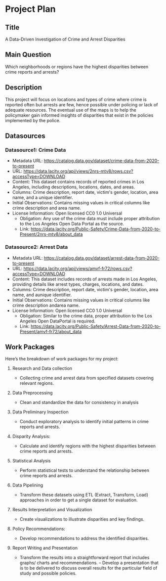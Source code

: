 # Project Plan

## Title

A Data-Driven Investigation of Crime and Arrest Disparities

## Main Question

Which neighborhoods or regions have the highest disparities between crime reports and arrests?

## Description

This project will focus on locations and types of crime where crime is reported often but arrests are few, hence possible under policing or lack of adequate resources. The eventual use of the maps is to help the policymaker gain informed insights of disparities that exist in the policies implemented by the police.

## Datasources

### Datasource1: Crime Data
- Metadata URL: https://catalog.data.gov/dataset/crime-data-from-2020-to-present
- URL: https://data.lacity.org/api/views/2nrs-mtv8/rows.csv?accessType=DOWNLOAD
- Content: This dataset contains records of reported crimes in Los Angeles, including descriptions, locations, dates, and areas.
- Columns: Crime description, report date, victim's gender, location, area name, and a unique identifier.
- Initial Observations: Contains missing values in critical columns like crime description and area name.
- License Information: Open licensed CC0 1.0 Universal
     - Obligation: Any use of the crime data must include proper attribution to the Los Angeles Open Data Portal as the source.
     - Link: https://data.lacity.org/Public-Safety/Crime-Data-from-2020-to-Present/2nrs-mtv8/about_data

### Datasource2: Arrest Data
- Metadata URL: https://catalog.data.gov/dataset/arrest-data-from-2020-to-present
- URL: https://data.lacity.org/api/views/amvf-fr72/rows.csv?accessType=DOWNLOAD
- Content: This dataset includes records of arrests made in Los Angeles, providing details like arrest types, charges, locations, and dates.
- Columns: Crime description, report date, victim's gender, location, area name, and aunique identifier.
- Initial Observations: Contains missing values in critical columns like crime description andarea name.
- License Information: Open licensed CC0 1.0 Universal
     - Obligation: Similar to the crime data, proper attribution to the Los Angeles Open DataPortal is required.
     - Link: https://data.lacity.org/Public-Safety/Arrest-Data-from-2020-to-Present/amvf-fr72/about_data


## Work Packages

Here’s the breakdown of work packages for my project:

1. Research and Data collection
   - Collecting crime and arrest data from specified datasets covering relevant regions.

2. Data Preprocessing
   - Clean and standardize the data for consistency in analysis

3. Data Preliminary Inspection
   - Conduct exploratory analysis to identify initial patterns in crime reports and arrests.
4. Disparity Analysis:
   - Calculate and identify regions with the highest disparities between crime reports and arrests.

5. Statistical Analysis
   - Perform statistical tests to understand the relationship between crime reports and arrests.

6. Data Pipelining
   - Transform these datasets using ETL (Extract, Transform, Load) approaches in order to get a single dataset for evaluation.

7. Results Interpretation and Visualization
   - Create visualizations to illustrate disparities and key findings.
     
8. Policy Recommendations:
   - Develop recommendations to address the identified disparities.

9. Report Writing and Presentation
   - Transform the results into a straightforward report that includes graphs/ charts and recommendations.
   – Develop a presentation that is to be delivered to discuss overall results for the particular field of study and possible policies.

